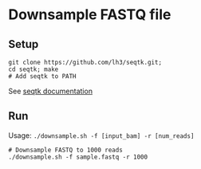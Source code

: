 # Downsample FASTQ file

## Setup
```
git clone https://github.com/lh3/seqtk.git;
cd seqtk; make
# Add seqtk to PATH
```
See [seqtk documentation](https://github.com/lh3/seqtk#introduction)

## Run
Usage: `./downsample.sh -f [input_bam] -r [num_reads]`

```
# Downsample FASTQ to 1000 reads
./downsample.sh -f sample.fastq -r 1000
```

